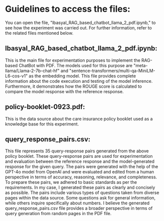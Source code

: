 # Guidelines to access the files:

You can open the file, "lbasyal_RAG_based_chatbot_llama_2_pdf.ipynb," to see how the experiment was carried out. For further information, refer to the related files mentioned below.

## lbasyal_RAG_based_chatbot_llama_2_pdf.ipynb:

This is the main file for experimentation purposes to implement the RAG-based ChatBot with PDF. The models used for this purpose are "meta-llama/Llama-2-7b-chat-hf" and "sentence-transformers/multi-qa-MiniLM-L6-cos-v1" as the embedding model. This file provides complete information about the code execution and testing of the model inference. Furthermore, it demonstrates how the ROUGE score is calculated to compare the model response with the reference response.

## policy-booklet-0923.pdf:

This is the data source about the care insurance policy booklet used as a knowledge base for this experiment.

## query_response_pairs.csv:

This file represents 35 query-response pairs generated from the above policy booklet. These query-response pairs are used for experimentation and evaluation between the reference response and the model-generated response for the given query. The pairs were generated with the help of the GPT-4o model from OpenAI and were evaluated and edited from a human perspective in terms of accuracy, reasoning, relevance, and completeness. To prepare these pairs, we adhered to basic standards as per the requirements. In my case, I generated these pairs as clearly and concisely as possible. The pairs include various types of questions taken from diverse pages within the data source. Some questions ask for general information, while others inquire specifically about numbers. I believe the generated query_response_pairs.csv file provides a broader perspective in terms of query generation from random pages in the PDF file.
